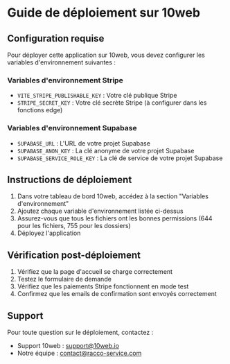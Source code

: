 
# Guide de déploiement sur 10web

## Configuration requise

Pour déployer cette application sur 10web, vous devez configurer les variables d'environnement suivantes :

### Variables d'environnement Stripe
- `VITE_STRIPE_PUBLISHABLE_KEY` : Votre clé publique Stripe
- `STRIPE_SECRET_KEY` : Votre clé secrète Stripe (à configurer dans les fonctions edge)

### Variables d'environnement Supabase
- `SUPABASE_URL` : L'URL de votre projet Supabase
- `SUPABASE_ANON_KEY` : La clé anonyme de votre projet Supabase
- `SUPABASE_SERVICE_ROLE_KEY` : La clé de service de votre projet Supabase

## Instructions de déploiement

1. Dans votre tableau de bord 10web, accédez à la section "Variables d'environnement"
2. Ajoutez chaque variable d'environnement listée ci-dessus
3. Assurez-vous que tous les fichiers ont les bonnes permissions (644 pour les fichiers, 755 pour les dossiers)
4. Déployez l'application

## Vérification post-déploiement

1. Vérifiez que la page d'accueil se charge correctement
2. Testez le formulaire de demande
3. Vérifiez que les paiements Stripe fonctionnent en mode test
4. Confirmez que les emails de confirmation sont envoyés correctement

## Support

Pour toute question sur le déploiement, contactez :
- Support 10web : support@10web.io
- Notre équipe : contact@racco-service.com
